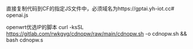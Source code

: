 直接复制代码到CF的指定JS文件中，必须域名为https://gptai.yh-iot.cc# openai.js

openwrt优选IP的脚本  curl -ksSL https://gitlab.com/rwkgyg/cdnopw/raw/main/cdnopw.sh -o cdnopw.sh && bash cdnopw.s
